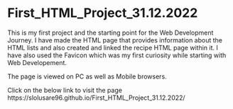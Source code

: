 # First_HTML_Project_31.12.2022
<p>This is my first project and the starting point for the Web Development Journey.
I have made the HTML page that provides information about the HTML lists and also created and linked the recipe HTML page within it.
I have also used the Favicon which was my first curiosity while starting with Web Developement.</p>
<p>The page is viewed on PC as well as Mobile browsers.</p>
<p>Click on the below link to visit the page<br>
https://slolusare96.github.io/First_HTML_Project_31.12.2022/</p>
